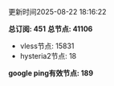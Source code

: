 更新时间2025-08-22 18:16:22

**总订阅: 451**
**总节点: 41106**
- vless节点: 15831
- hysteria2节点: 18

**google ping有效节点: 189**
